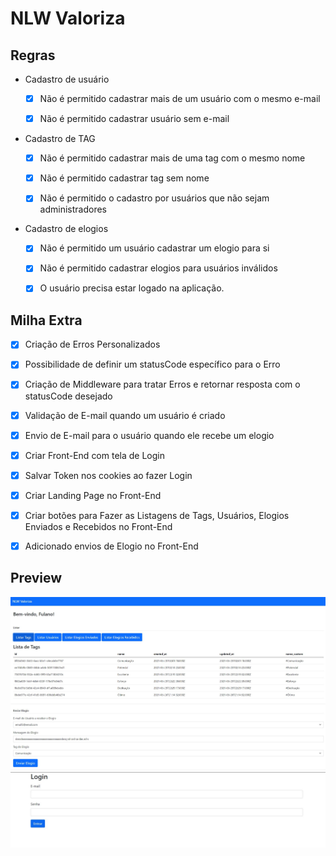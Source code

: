 # NLW Valoriza

## Regras

- Cadastro de usuário

  - [x] Não é permitido cadastrar mais de um usuário com o mesmo e-mail

  - [x] Não é permitido cadastrar usuário sem e-mail

- Cadastro de TAG

  - [x] Não é permitido cadastrar mais de uma tag com o mesmo nome

  - [x] Não é permitido cadastrar tag sem nome

  - [x] Não é permitido o cadastro por usuários que não sejam administradores

- Cadastro de elogios

  - [x] Não é permitido um usuário cadastrar um elogio para si

  - [x] Não é permitido cadastrar elogios para usuários inválidos

  - [x] O usuário precisa estar logado na aplicação.

## Milha Extra

- [x] Criação de Erros Personalizados

- [x] Possibilidade de definir um statusCode específico para o Erro

- [x] Criação de Middleware para tratar Erros e retornar resposta com o statusCode desejado

- [x] Validação de E-mail quando um usuário é criado

- [x] Envio de E-mail para o usuário quando ele recebe um elogio

- [x] Criar Front-End com tela de Login

- [x] Salvar Token nos cookies ao fazer Login

- [x] Criar Landing Page no Front-End

- [x] Criar botões para Fazer as Listagens de Tags, Usuários, Elogios Enviados e Recebidos no Front-End

- [x] Adicionado envios de Elogio no Front-End

## Preview

<p align="middle">
  <img src=".github/preview1.JPG">
  <img src=".github/preview2.JPG">
</div>
